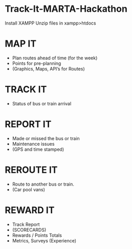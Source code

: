 # Track-It-MARTA-Hackathon
Install XAMPP
Unzip files in xampp>htdocs

# MAP IT

* Plan routes ahead of time (for the week)
* Points for pre-planning
* (Graphics, Maps, API’s for Routes)

# TRACK IT

* Status of bus or train arrival

# REPORT IT

* Made or missed the bus or train
* Maintenance issues
* (GPS and time stamped)

# REROUTE IT

* Route to another bus or train.
* (Car pool vans)

# REWARD IT

* Track Report
* (SCORECARDS)
* Rewards / Points Totals
* Metrics, Surveys (Experience)
